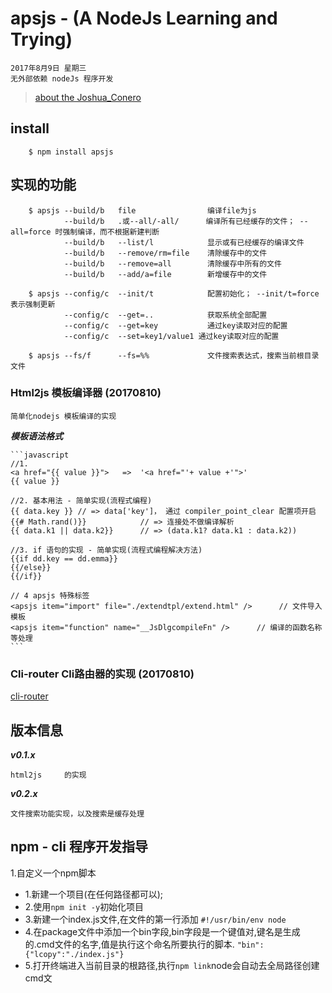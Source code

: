 # apsjs - (A NodeJs Learning and Trying)
>
    2017年8月9日 星期三
    无外部依赖 nodeJs 程序开发

> [about the Joshua_Conero](https://www.conero.cn)
## install
```
    $ npm install apsjs
```
## 实现的功能
```
    $ apsjs --build/b   file                编译file为js
            --build/b   .或--all/-all/      编译所有已经缓存的文件； --all=force 时强制编译，而不根据新建判断
            --build/b   --list/l            显示或有已经缓存的编译文件
            --build/b   --remove/rm=file    清除缓存中的文件
            --build/b   --remove=all        清除缓存中所有的文件
            --build/b   --add/a=file        新增缓存中的文件

    $ apsjs --config/c  --init/t            配置初始化； --init/t=force 表示强制更新
            --config/c  --get=..            获取系统全部配置
            --config/c  --get=key           通过key读取对应的配置
            --config/c  --set=key1/value1 通过key读取对应的配置
    
    $ apsjs --fs/f      --fs=%%             文件搜索表达式，搜索当前根目录文件
```

### Html2js 模板编译器 (20170810)

    简单化nodejs 模板编译的实现


***模板语法格式***

    ```javascript    
    //1.
    <a href="{{ value }}">   =>  '<a href="'+ value +'">'
    {{ value }}

    //2. 基本用法 - 简单实现(流程式编程)
    {{ data.key }} // => data['key']， 通过 compiler_point_clear 配置项开启
    {{# Math.rand()}}            // => 连接处不做编译解析
    {{ data.k1 || data.k2}}      // => (data.k1? data.k1 : data.k2))

    //3. if 语句的实现 - 简单实现(流程式编程解决方法)
    {{if dd.key == dd.emma}}
    {{/else}}
    {{/if}}

    // 4 apsjs 特殊标签
    <apsjs item="import" file="./extendtpl/extend.html" />      // 文件导入模板
    <apsjs item="function" name="__JsDlgcompileFn" />      // 编译的函数名称等处理
    ```
### Cli-router Cli路由器的实现 (20170810)
[cli-router](./node_modules/cli-router)

## 版本信息
***v0.1.x***

    html2js     的实现

***v0.2.x***

    文件搜索功能实现，以及搜索是缓存处理    

## npm - cli 程序开发指导

1.自定义一个npm脚本
 - 1.新建一个项目(在任何路径都可以);
 - 2.使用`npm init -y`初始化项目
 - 3.新建一个index.js文件,在文件的第一行添加 `#!/usr/bin/env node`
 - 4.在package文件中添加一个bin字段,bin字段是一个键值对,键名是生成的.cmd文件的名字,值是执行这个命名所要执行的脚本.
`"bin":{"lcopy":"./index.js"}`
 - 5.打开终端进入当前目录的根路径,执行`npm link`node会自动去全局路径创建cmd文   